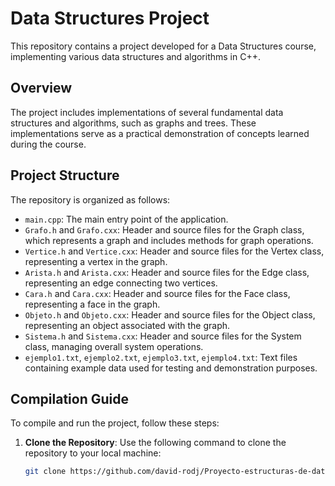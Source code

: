 # Data Structures Project

This repository contains a project developed for a Data Structures course, implementing various data structures and algorithms in C++.

## Overview

The project includes implementations of several fundamental data structures and algorithms, such as graphs and trees. These implementations serve as a practical demonstration of concepts learned during the course.

## Project Structure

The repository is organized as follows:

- `main.cpp`: The main entry point of the application.
- `Grafo.h` and `Grafo.cxx`: Header and source files for the Graph class, which represents a graph and includes methods for graph operations.
- `Vertice.h` and `Vertice.cxx`: Header and source files for the Vertex class, representing a vertex in the graph.
- `Arista.h` and `Arista.cxx`: Header and source files for the Edge class, representing an edge connecting two vertices.
- `Cara.h` and `Cara.cxx`: Header and source files for the Face class, representing a face in the graph.
- `Objeto.h` and `Objeto.cxx`: Header and source files for the Object class, representing an object associated with the graph.
- `Sistema.h` and `Sistema.cxx`: Header and source files for the System class, managing overall system operations.
- `ejemplo1.txt`, `ejemplo2.txt`, `ejemplo3.txt`, `ejemplo4.txt`: Text files containing example data used for testing and demonstration purposes.

## Compilation Guide

To compile and run the project, follow these steps:

1. **Clone the Repository**: Use the following command to clone the repository to your local machine:

   ```bash
   git clone https://github.com/david-rodj/Proyecto-estructuras-de-datos.git
